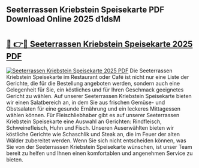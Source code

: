 ## Seeterrassen Kriebstein Speisekarte PDF Download Online 2025 d1dsM

# <h2><a href="http://gcboyl.nevu.top/?p=Seeterrassen+Kriebstein+Speisekarte">🔗 👉🔴 Seeterrassen Kriebstein Speisekarte 2025 PDF</a></h2>

[![Seeterrassen Kriebstein Speisekarte 2025 PDF](https://i.imgur.com/dBaPXMq.png)](http://gcboyl.nevu.top/?p=Seeterrassen+Kriebstein+Speisekarte)
Die Seeterrassen Kriebstein Speisekarte im Restaurant oder Café ist nicht nur eine Liste der Gerichte, die für die Bestellung angeboten werden, sondern auch eine Gelegenheit für Sie, ein köstliches und für Ihren Geschmack geeignetes Gericht zu wählen. Auf unserer Seeterrassen Kriebstein Speisekarte bieten wir einen Salatbereich an, in dem Sie aus frischen Gemüse- und Obstsalaten für eine gesunde Ernährung und ein leckeres Mittagessen wählen können. Für Fleischliebhaber gibt es auf unserer Seeterrassen Kriebstein Speisekarte eine Auswahl an Gerichten: Rindfleisch, Schweinefleisch, Huhn und Fisch. Unseren Auserwählten bieten wir köstliche Gerichte wie Schaschlik und Steak an, die im Feuer der alten Wälder zubereitet werden. Wenn Sie sich nicht entscheiden können, was Sie von der Seeterrassen Kriebstein Speisekarte wünschen, ist unser Team bereit zu helfen und Ihnen einen komfortablen und angenehmen Service zu bieten.
